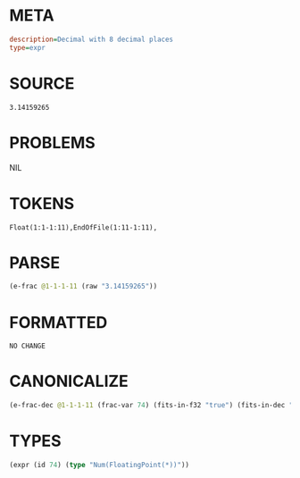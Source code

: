 # META
~~~ini
description=Decimal with 8 decimal places
type=expr
~~~
# SOURCE
~~~roc
3.14159265
~~~
# PROBLEMS
NIL
# TOKENS
~~~zig
Float(1:1-1:11),EndOfFile(1:11-1:11),
~~~
# PARSE
~~~clojure
(e-frac @1-1-1-11 (raw "3.14159265"))
~~~
# FORMATTED
~~~roc
NO CHANGE
~~~
# CANONICALIZE
~~~clojure
(e-frac-dec @1-1-1-11 (frac-var 74) (fits-in-f32 "true") (fits-in-dec "true") (value "3.14159265") (id 74))
~~~
# TYPES
~~~clojure
(expr (id 74) (type "Num(FloatingPoint(*))"))
~~~